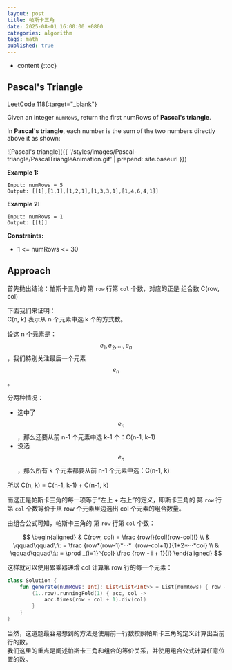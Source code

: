 ```yaml
---
layout: post
title: 帕斯卡三角
date: 2025-08-01 16:00:00 +0800
categories: algorithm
tags: math
published: true
---
```


* content
{:toc}

## Pascal's Triangle

[LeetCode 118](https://leetcode.com/problems/pascals-triangle/description/){:target="_blank"}

Given an integer `numRows`, return the first numRows of **Pascal's triangle**.

In **Pascal's triangle**, each number is the sum of the two numbers directly above it as shown:

![Pascal's triangle]({{ '/styles/images/Pascal-triangle/PascalTriangleAnimation.gif' | prepend: site.baseurl }})

**Example 1:**

```
Input: numRows = 5
Output: [[1],[1,1],[1,2,1],[1,3,3,1],[1,4,6,4,1]]
```

**Example 2:**

```
Input: numRows = 1
Output: [[1]]
```

**Constraints:**

* 1 <= numRows <= 30

## Approach

首先抛出结论：帕斯卡三角的 第 `row` 行第 `col` 个数，对应的正是 组合数 C(row, col)

下面我们来证明：<br>
C(n, k) 表示从 n 个元素中选 k 个的方式数。

设这 n 个元素是：$${e_1, e_2, ..., e_n}$$，我们特别关注最后一个元素 $$e_n$$。

分两种情况：
* 选中了 $$e_n$$，那么还要从前 n-1 个元素中选 k-1 个：C(n-1, k-1)
* 没选 $$e_n$$，那么所有 k 个元素都要从前 n-1 个元素中选：C(n-1, k)

所以 C(n, k) = C(n-1, k-1) + C(n-1, k)

而这正是帕斯卡三角的每一项等于“左上 + 右上”的定义，即斯卡三角的 第 `row` 行第 `col` 个数等价于从 row 个元素里边选出 col 个元素的组合数量。

由组合公式可知，帕斯卡三角的 第 `row` 行第 `col` 个数：

$$
\begin{aligned}
& C(row, col) = \frac {row!}{col!(row-col)!} \\
& \qquad\qquad\:\: = \frac {row*(row-1)*···*（row-col+1）}{1*2*···*col} \\
& \qquad\qquad\:\: = \prod _{i=1}^{col} \frac {row - i + 1}{i}
\end{aligned}
$$

这样就可以使用累乘器递增 col 计算第 row 行的每一个元素：

```kotlin
class Solution {
    fun generate(numRows: Int): List<List<Int>> = List(numRows) { row ->
        (1..row).runningFold(1) { acc, col ->
            acc.times(row - col + 1).div(col)
        }
    }
}
```

当然，这道题最容易想到的方法是使用前一行数按照帕斯卡三角的定义计算出当前行的数。<br>
我们这里的重点是阐述帕斯卡三角和组合的等价关系，并使用组合公式计算任意位置的数。

<!-- https://blog.csdn.net/xiaozhi77/article/details/136107298 -->